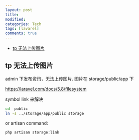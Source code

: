 ```yaml
---
layout: post
title:
modified:
categories: Tech
tags: [lavarel]
comments: true
---
```


<!-- TOC -->

- [tp 无法上传图片](#tp-无法上传图片)

<!-- /TOC -->

## tp 无法上传图片

admin 下发布资讯，无法上传图片. 图片在 storage/public/app 下

<https://laravel.com/docs/5.8/filesystem>

symbol link 来解决

```sh
cd  public
ln -s ../storage/app/public storage
```

or artisan command:

```sh
php artisan storage:link
```
